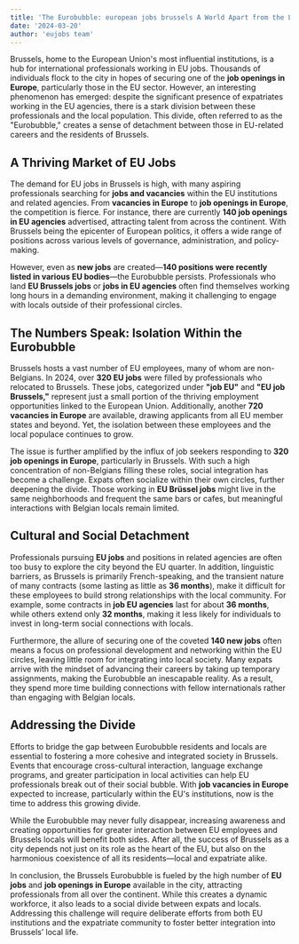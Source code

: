 ```yaml
---
title: 'The Eurobubble: european jobs brussels A World Apart from the Locals'
date: '2024-03-20'
author: 'eujobs team'
---
```


Brussels, home to the European Union's most influential institutions, is a hub for international professionals working in EU jobs. Thousands of individuals flock to the city in hopes of securing one of the **job openings in Europe**, particularly those in the EU sector. However, an interesting phenomenon has emerged: despite the significant presence of expatriates working in the EU agencies, there is a stark division between these professionals and the local population. This divide, often referred to as the "Eurobubble," creates a sense of detachment between those in EU-related careers and the residents of Brussels.

## A Thriving Market of EU Jobs

The demand for EU jobs in Brussels is high, with many aspiring professionals searching for **jobs and vacancies** within the EU institutions and related agencies. From **vacancies in Europe** to **job openings in Europe**, the competition is fierce. For instance, there are currently **140 job openings in EU agencies** advertised, attracting talent from across the continent. With Brussels being the epicenter of European politics, it offers a wide range of positions across various levels of governance, administration, and policy-making.

However, even as **new jobs** are created—**140 positions were recently listed in various EU bodies**—the Eurobubble persists. Professionals who land **EU Brussels jobs** or **jobs in EU agencies** often find themselves working long hours in a demanding environment, making it challenging to engage with locals outside of their professional circles.

## The Numbers Speak: Isolation Within the Eurobubble

Brussels hosts a vast number of EU employees, many of whom are non-Belgians. In 2024, over **320 EU jobs** were filled by professionals who relocated to Brussels. These jobs, categorized under **"job EU"** and **"EU job Brussels,"** represent just a small portion of the thriving employment opportunities linked to the European Union. Additionally, another **720 vacancies in Europe** are available, drawing applicants from all EU member states and beyond. Yet, the isolation between these employees and the local populace continues to grow.

The issue is further amplified by the influx of job seekers responding to **320 job openings in Europe**, particularly in Brussels. With such a high concentration of non-Belgians filling these roles, social integration has become a challenge. Expats often socialize within their own circles, further deepening the divide. Those working in **EU Brüssel jobs** might live in the same neighborhoods and frequent the same bars or cafes, but meaningful interactions with Belgian locals remain limited.

## Cultural and Social Detachment

Professionals pursuing **EU jobs** and positions in related agencies are often too busy to explore the city beyond the EU quarter. In addition, linguistic barriers, as Brussels is primarily French-speaking, and the transient nature of many contracts (some lasting as little as **36 months**), make it difficult for these employees to build strong relationships with the local community. For example, some contracts in **job EU agencies** last for about **36 months**, while others extend only **32 months**, making it less likely for individuals to invest in long-term social connections with locals.

Furthermore, the allure of securing one of the coveted **140 new jobs** often means a focus on professional development and networking within the EU circles, leaving little room for integrating into local society. Many expats arrive with the mindset of advancing their careers by taking up temporary assignments, making the Eurobubble an inescapable reality. As a result, they spend more time building connections with fellow internationals rather than engaging with Belgian locals.

## Addressing the Divide

Efforts to bridge the gap between Eurobubble residents and locals are essential to fostering a more cohesive and integrated society in Brussels. Events that encourage cross-cultural interaction, language exchange programs, and greater participation in local activities can help EU professionals break out of their social bubble. With **job vacancies in Europe** expected to increase, particularly within the EU's institutions, now is the time to address this growing divide.

While the Eurobubble may never fully disappear, increasing awareness and creating opportunities for greater interaction between EU employees and Brussels locals will benefit both sides. After all, the success of Brussels as a city depends not just on its role as the heart of the EU, but also on the harmonious coexistence of all its residents—local and expatriate alike.

In conclusion, the Brussels Eurobubble is fueled by the high number of **EU jobs** and **job openings in Europe** available in the city, attracting professionals from all over the continent. While this creates a dynamic workforce, it also leads to a social divide between expats and locals. Addressing this challenge will require deliberate efforts from both EU institutions and the expatriate community to foster better integration into Brussels’ local life.
